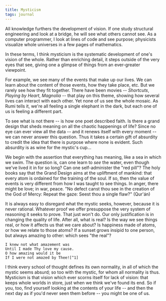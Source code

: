 ```yaml
---
title: Mysticism
tags: journal
---
```


All knowledge furthers the development of vision.  If one study
structural engineering and look at a bridge, he will see what others
cannot see.  As a computer programmer, I look at lines of code and see
purpose; physicists visualize whole universes in a few pages of
mathematics.

In these terms, I think mysticism is the systematic development of one's
vision of the whole.  Rather than enriching detail, it steps outside of
the very eyes that see, giving one a glimpse of things from an
ever-greater viewpoint.

For example, we see many of the events that make up our lives.  We can
learn about the content of those events, how they take place, etc.  But
we rarely see how they fit together.  There have been movies --
*Shortcuts*, *Playing by Heart*, *Magnolia* -- that play on this theme,
showing how several lives can interact with each other.  Yet none of us
see the whole mosaic.  As Rumi tells it, we're all feeling a single
elephant in the dark, but each one of us is feeling a different part.

To see what is not there -- is how one poet described faith.  Is there a
grand design that sheds meaning on all the chaotic happenings of life?
Since no eye can ever view all the data -- and it renews itself with
every moment -- we can never answer this question.  Thus it takes a
certain gift of absurdity to credit the idea that there is purpose where
none is evident.  Such absurdity is as wine for the mystic's cup...

We begin with the assertion that everything has meaning, like a sea in
which we swim.  The question is, can one learn to *see* the water, even
though we've lived it in for so long?  Can one self-administer the "red
pill"?  The holy books say that the Grand Design aims at the upliftment
of mankind: that every atom is ordained for the training of the soul.
If so, then the value of events is very different from how I was taught
to see things.  In anger, there might be love; in war, peace.  "No
defect canst thou see in the creation of the God of Mercy: Repeat the
gaze: Seest thou a single flaw?" (Qur'án)

It is always easy to disregard what the mystic seeks, however, because
it is never rational.  Whatever proof we offer presuppose the very
system of reasoning it seeks to prove.  That just won't do.  Our only
justification is in changing the quality of life.  After all, what is
real?  Is the way we see things real, or how it affects us that we care
about?  Is happiness made of atoms, or how we relate to those atoms?  If
a sunset grows insipid to one person, but always amazing to other: which
sees "the real"?

    I knew not what amazement was
    Until I made Thy love my cause.
    O how amazing would it be
    If I were not amazed by Thee![^1]

I think every school of thought defines its own normality, in all of
which the mystic seems absurd; so too with the mystic, for whom all
normality is thus.  Mysticism is that vision which ever scorns itself
for lack of vision: that keeps whole worlds in store, just when we think
we've found its end.  So if you, too, find yourself looking at the
contents of your life -- and then the next day as if you'd never seen
them before -- you might be one of us.

[^1]:  Bahá'u'lláh, The Seven Valleys, pp. 21-22


